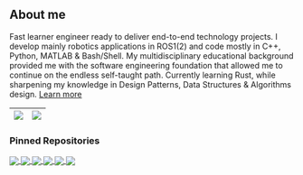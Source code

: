 ## About me

Fast learner engineer ready to deliver end-to-end technology projects. I develop mainly robotics applications in ROS1(2) and code mostly in C++, Python, MATLAB & Bash/Shell. My multidisciplinary educational background provided me with the software engineering foundation that allowed me to continue on the endless self-taught path. Currently learning Rust, while sharpening my knowledge in Design Patterns, Data Structures & Algorithms design. [Learn more](https://linktr.ee/imstevenpmwork)

| <a href="https://github.com/imstevenpmwork"><img align="center" src="https://github-readme-stats.vercel.app/api?username=imstevenpmwork&count_private=true&show_icons=true&theme=discord_old_blurple&include_all_commits=true&hide=contribs" /></a> | <a href="https://github.com/imstevenpmwork"><img align="center" src="https://github-readme-stats.vercel.app/api/top-langs/?username=imstevenpmwork&layout=compact&theme=discord_old_blurple" /></a> |
| ------------- | ------------- |

### Pinned Repositories

<a href="https://github.com/imstevenpmwork/Advanced_Vision_Geometry-Projects">
  <img align="center" src="https://github-readme-stats.vercel.app/api/pin/?username=imstevenpmwork&repo=Advanced_Vision_Geometry-Projects&theme=discord_old_blurple" />
</a>
<a href="https://github.com/imstevenpmwork/Autonomous_Vehicles-Projects">
  <img align="center" src="https://github-readme-stats.vercel.app/api/pin/?username=imstevenpmwork&repo=Autonomous_Vehicles-Projects&theme=discord_old_blurple" />
</a>


<a href="https://github.com/imstevenpmwork/Computer_Vision-Projects">
  <img align="center" src="https://github-readme-stats.vercel.app/api/pin/?username=imstevenpmwork&repo=Computer_Vision-Projects&theme=discord_old_blurple" />
</a>
<a href="https://github.com/imstevenpmwork/Robot_Modeling-Projects">
  <img align="center" src="https://github-readme-stats.vercel.app/api/pin/?username=imstevenpmwork&repo=Robot_Modeling-Projects&theme=discord_old_blurple" />
</a>

<a href="https://github.com/imstevenpmwork/Operating_System_Programming-Projects">
  <img align="center" src="https://github-readme-stats.vercel.app/api/pin/?username=imstevenpmwork&repo=Operating_System_Programming-Projects&theme=discord_old_blurple" />
</a>
<a href="https://github.com/imstevenpmwork/Machine_Learning-Projects">
  <img align="center" src="https://github-readme-stats.vercel.app/api/pin/?username=imstevenpmwork&repo=Machine_Learning-Projects&theme=discord_old_blurple" />
</a>
